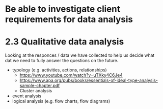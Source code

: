 # Be able to investigate client requirements for data analysis
# 2.3 Qualitative data analysis

Looking at the responces / data we have collected to help us decide what dat we need to fully answer the questions on the future.

* typology (e.g. activities, actions, relationships)
    - https://www.youtube.com/watch?v=uTXky4C6Je4  
    - https://www.apa.org/pubs/books/essentials-of-ideal-type-analysis-sample-chapter.pdf 
    - Cluster analysis
* event analysis
* logical analysis (e.g. flow charts, flow diagrams)